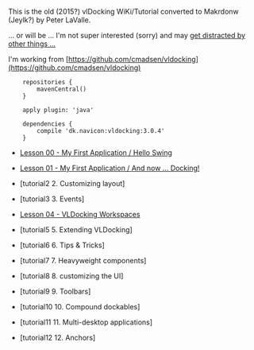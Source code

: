 
This is the old (2015?) vlDocking WiKi/Tutorial converted to Makrdonw (Jeylk?) by Peter LaValle.

... or will be ... I'm not super interested (sorry) and may [get distracted by other things ...](https://youtu.be/DuPfDl_0Pro)

I'm working from [https://github.com/cmadsen/vldocking](https://github.com/cmadsen/vldocking)

```
	repositories {
		mavenCentral()
	}

	apply plugin: 'java'

	dependencies {
		compile 'dk.navicon:vldocking:3.0.4'
	}
```

* [Lesson 00 - My First Application / Hello Swing](lesson-00.html)
* [Lesson 01 - My First Application  / And now ... Docking!](lesson-01.html)


 * [tutorial2 2. Customizing layout]
 * [tutorial3 3. Events]

* [Lesson 04 - VLDocking Workspaces](lesson-04.html)

 * [tutorial5 5. Extending VLDocking]
 * [tutorial6 6. Tips & Tricks]
 * [tutorial7 7. Heavyweight components]
 * [tutorial8 8. customizing the UI]
 * [tutorial9 9. Toolbars]
 * [tutorial10 10. Compound dockables]
 * [tutorial11 11. Multi-desktop applications]
 * [tutorial12 12. Anchors]
 